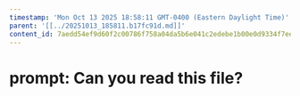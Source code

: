 ```yaml
---
timestamp: 'Mon Oct 13 2025 18:58:11 GMT-0400 (Eastern Daylight Time)'
parent: '[[../20251013_185811.b17fc91d.md]]'
content_id: 7aedd54ef9d60f2c00786f758a04da5b6e041c2edebe1b00e0d9334f7eef9dbc
---
```


# prompt: Can you read this file?
